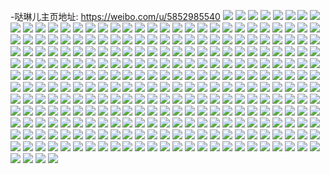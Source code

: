 -哒琳儿主页地址: https://weibo.com/u/5852985540 
![](https://wx4.sinaimg.cn/mw2000/006o6wUAly1h8wcjbaw37j31ys2mbx6q.jpg) 
![](https://wx4.sinaimg.cn/mw2000/006o6wUAly1h8wcjfxrgij31t72eyhdu.jpg) 
![](https://wx4.sinaimg.cn/mw2000/006o6wUAly1h8wcj6scxej31yn2m74qr.jpg) 
![](https://wx4.sinaimg.cn/mw2000/006o6wUAly1h8wcjm7byyj32872yyx6r.jpg) 
![](https://wx4.sinaimg.cn/mw2000/006o6wUAly1h8wcjqwlyxj31mt2a11kz.jpg) 
![](https://wx4.sinaimg.cn/mw2000/006o6wUAly1h8wcjwari1j32c02c0e84.jpg) 
![](https://wx4.sinaimg.cn/mw2000/006o6wUAly1h8wcjy0uhuj31q12apx6p.jpg) 
![](https://wx4.sinaimg.cn/mw2000/006o6wUAly1h8wck32laoj31x02qinpe.jpg) 
![](https://wx4.sinaimg.cn/mw2000/006o6wUAly1h8rxwlb2ywj31hj1z9qv5.jpg) 
![](https://wx4.sinaimg.cn/mw2000/006o6wUAly1h8rxwlz0b6j31m121tnpd.jpg) 
![](https://wx4.sinaimg.cn/mw2000/006o6wUAly1h8rxwn5452j31lz228kjl.jpg) 
![](https://wx4.sinaimg.cn/mw2000/006o6wUAly1h8rxwo854fj31n526znpd.jpg) 
![](https://wx4.sinaimg.cn/mw2000/006o6wUAly1h8rxwpytsmj324z2fr1kz.jpg) 
![](https://wx4.sinaimg.cn/mw2000/006o6wUAly1h8rxwtj15uj33342987wl.jpg) 
![](https://wx4.sinaimg.cn/mw2000/006o6wUAly1h8rxwyn6wcj33402c0x6r.jpg) 
![](https://wx4.sinaimg.cn/mw2000/006o6wUAly1h8rxwvkw2yj32c02c0u0x.jpg) 
![](https://wx4.sinaimg.cn/mw2000/006o6wUAly1h8isxqak3aj32c02b8e83.jpg) 
![](https://wx4.sinaimg.cn/mw2000/006o6wUAly1h8isub7bw3j33402c0hdx.jpg) 
![](https://wx4.sinaimg.cn/mw2000/006o6wUAly1h8isuecktxj31hc0u017u.jpg) 
![](https://wx4.sinaimg.cn/mw2000/006o6wUAly1h8isuff2zoj33402c0npd.jpg) 
![](https://wx4.sinaimg.cn/mw2000/006o6wUAly1h8isunhxtfj33402c0u10.jpg) 
![](https://wx4.sinaimg.cn/mw2000/006o6wUAly1h8isuul5itj323c2sgb2c.jpg) 
![](https://wx4.sinaimg.cn/mw2000/006o6wUAly1h8hhgrf8r7j31sa2dp4qq.jpg) 
![](https://wx4.sinaimg.cn/mw2000/006o6wUAly1h8hhgtp38fj32c0340e83.jpg) 
![](https://wx4.sinaimg.cn/mw2000/006o6wUAly1h8hhgqj6n2j31ul2gt7wi.jpg) 
![](https://wx4.sinaimg.cn/mw2000/006o6wUAly1h8hhgx8jogj32c034me83.jpg) 
![](https://wx4.sinaimg.cn/mw2000/006o6wUAly1h8hhgyglsoj32c02yce82.jpg) 
![](https://wx4.sinaimg.cn/mw2000/006o6wUAly1h8hhh209w4j32c0340qv7.jpg) 
![](https://wx4.sinaimg.cn/mw2000/006o6wUAly1h8hhh390o0j32c02c0hdv.jpg) 
![](https://wx4.sinaimg.cn/mw2000/006o6wUAly1h8hhh4hv8hj32bz2bzb2b.jpg) 
![](https://wx4.sinaimg.cn/mw2000/006o6wUAly1h8fctc98e1j31k628ehdt.jpg) 
![](https://wx4.sinaimg.cn/mw2000/006o6wUAly1h8fctthw6mj31jz22oe1b.jpg) 
![](https://wx4.sinaimg.cn/mw2000/006o6wUAly1h8fctdeonhj31l329ekjl.jpg) 
![](https://wx4.sinaimg.cn/mw2000/006o6wUAly1h8fctmm8pxj31o2282qv5.jpg) 
![](https://wx4.sinaimg.cn/mw2000/006o6wUAly1h8fcthqsb7j32c03401l0.jpg) 
![](https://wx4.sinaimg.cn/mw2000/006o6wUAly1h8fctnf4mtj31mb29v1kx.jpg) 
![](https://wx4.sinaimg.cn/mw2000/006o6wUAly1h8fctr4pcxj31ri2cpx6p.jpg) 
![](https://wx4.sinaimg.cn/mw2000/006o6wUAly1h8fctkfevzj31yo2duqv5.jpg) 
![](https://wx4.sinaimg.cn/mw2000/006o6wUAly1h8fctsgxanj32c0340u0y.jpg) 
![](https://wx4.sinaimg.cn/mw2000/006o6wUAly1h8e11p8xhkj31vp2pne81.jpg) 
![](https://wx4.sinaimg.cn/mw2000/006o6wUAly1h8e11n3ac7j31xw2l7x6q.jpg) 
![](https://wx4.sinaimg.cn/mw2000/006o6wUAly1h8e11seztvj31w42yoqv5.jpg) 
![](https://wx4.sinaimg.cn/mw2000/006o6wUAly1h8e11v0bw6j31zc2821ky.jpg) 
![](https://wx4.sinaimg.cn/mw2000/006o6wUAly1h8e11y7it7j31y42e5npd.jpg) 
![](https://wx4.sinaimg.cn/mw2000/006o6wUAly1h8e120r40cj323z2937wi.jpg) 
![](https://wx4.sinaimg.cn/mw2000/006o6wUAly1h8e1222w5tj321y2ql4qq.jpg) 
![](https://wx4.sinaimg.cn/mw2000/006o6wUAly1h8e129jfmcj30le0oetdp.jpg) 
![](https://wx4.sinaimg.cn/mw2000/006o6wUAly1h8e1293rimj30p30re468.jpg) 
![](https://wx4.sinaimg.cn/mw2000/006o6wUAly1h7pzptx1twj31r12gyu0x.jpg) 
![](https://wx4.sinaimg.cn/mw2000/006o6wUAly1h7pzpqpkapj31o427pqv5.jpg) 
![](https://wx4.sinaimg.cn/mw2000/006o6wUAly1h7pzpsq6o7j31u12nl7wi.jpg) 
![](https://wx4.sinaimg.cn/mw2000/006o6wUAly1h7pzpzc58xj321c2pskjm.jpg) 
![](https://wx4.sinaimg.cn/mw2000/006o6wUAly1h7pzpxi7k7j31sj2c37wi.jpg) 
![](https://wx4.sinaimg.cn/mw2000/006o6wUAly1h7pzq24va0j31rn2b4qv5.jpg) 
![](https://wx4.sinaimg.cn/mw2000/006o6wUAly1h7pzq8ojx2j31sa2onkjl.jpg) 
![](https://wx4.sinaimg.cn/mw2000/006o6wUAly1h7pzqa063zj31xc2w9e81.jpg) 
![](https://wx4.sinaimg.cn/mw2000/006o6wUAly1h7pzq7ddhij31w02u7npd.jpg) 
![](https://wx4.sinaimg.cn/mw2000/006o6wUAly1h7goqdry3lj31f91w1amz.jpg) 
![](https://wx4.sinaimg.cn/mw2000/006o6wUAly1h7goqd0ta1j32382rx4qq.jpg) 
![](https://wx4.sinaimg.cn/mw2000/006o6wUAly1h7goqigj0ij31ek1tu4qp.jpg) 
![](https://wx4.sinaimg.cn/mw2000/006o6wUAly1h7goqhi3g1j321y2i1k3o.jpg) 
![](https://wx4.sinaimg.cn/mw2000/006o6wUAly1h7goqgoktlj32662sfu0x.jpg) 
![](https://wx4.sinaimg.cn/mw2000/006o6wUAly1h7goqo6ewij325z2nzwjs.jpg) 
![](https://wx4.sinaimg.cn/mw2000/006o6wUAly1h7goqmln9zj31j71z9gxa.jpg) 
![](https://wx4.sinaimg.cn/mw2000/006o6wUAly1h7goqlx4lsj31ub2afn9l.jpg) 
![](https://wx4.sinaimg.cn/mw2000/006o6wUAly1h7goqf88o3j31gy1zzdoz.jpg) 
![](https://wx4.sinaimg.cn/mw2000/006o6wUAly1h7goqfwqbhj31jg277hdt.jpg) 
![](https://wx4.sinaimg.cn/mw2000/006o6wUAly1h7goqkd85qj31wl2jxgt2.jpg) 
![](https://wx4.sinaimg.cn/mw2000/006o6wUAly1h7goqeek4sj31gn1xf1kx.jpg) 
![](https://wx4.sinaimg.cn/mw2000/006o6wUAly1h7goqb8cb6j31py1wc7co.jpg) 
![](https://wx4.sinaimg.cn/mw2000/006o6wUAly1h7goqqqcmrj33402c0u10.jpg) 
![](https://wx4.sinaimg.cn/mw2000/006o6wUAly1h7goqtp29mj33402c01kx.jpg) 
![](https://wx4.sinaimg.cn/mw2000/006o6wUAly1h7goqwqhbqj32c02b8tql.jpg) 
![](https://wx4.sinaimg.cn/mw2000/006o6wUAly1h6uefcaigdj32c0346u0z.jpg) 
![](https://wx4.sinaimg.cn/mw2000/006o6wUAly1h6uef0ntpuj31zc2n41kz.jpg) 
![](https://wx4.sinaimg.cn/mw2000/006o6wUAly1h6uefjweb0j32c033z1l0.jpg) 
![](https://wx4.sinaimg.cn/mw2000/006o6wUAly1h6uef5lkunj31uw2h77lm.jpg) 
![](https://wx4.sinaimg.cn/mw2000/006o6wUAly1h6uefhmp11j323c2sgb2c.jpg) 
![](https://wx4.sinaimg.cn/mw2000/006o6wUAly1h6uef40ggyj31sa2dqnbx.jpg) 
![](https://wx4.sinaimg.cn/mw2000/006o6wUAly1h6uef2o1p9j31nt25ee81.jpg) 
![](https://wx4.sinaimg.cn/mw2000/006o6wUAly1h6uefa1g6zj322d2c77l9.jpg) 
![](https://wx4.sinaimg.cn/mw2000/006o6wUAly1h6uef6a0pwj31mu20p7cz.jpg) 
![](https://wx4.sinaimg.cn/mw2000/006o6wUAly1h6uef84wb3j32c034012i.jpg) 
![](https://wx4.sinaimg.cn/mw2000/006o6wUAly1h6ueff1kc7j32av2sfhdw.jpg) 
![](https://wx4.sinaimg.cn/mw2000/006o6wUAly1h659sz0ssjj320g2fwb2b.jpg) 
![](https://wx4.sinaimg.cn/mw2000/006o6wUAly1h659swemvhj31ud2gsqv6.jpg) 
![](https://wx4.sinaimg.cn/mw2000/006o6wUAly1h659sq4jedj31zr2da4qr.jpg) 
![](https://wx4.sinaimg.cn/mw2000/006o6wUAly1h659t0asr6j325a2j91f8.jpg) 
![](https://wx4.sinaimg.cn/mw2000/006o6wUAly1h659sumohkj31z62nkdsa.jpg) 
![](https://wx4.sinaimg.cn/mw2000/006o6wUAly1h659srogr2j326v2onn7g.jpg) 
![](https://wx4.sinaimg.cn/mw2000/006o6wUAly1h659t15sw9j3221221npd.jpg) 
![](https://wx4.sinaimg.cn/mw2000/006o6wUAly1h659t2cg48j30u01hcteq.jpg) 
![](https://wx4.sinaimg.cn/mw2000/006o6wUAly1h5x8xx3y4lj31v82hs1kz.jpg) 
![](https://wx4.sinaimg.cn/mw2000/006o6wUAly1h5x8xz0kpfj32al305qt5.jpg) 
![](https://wx4.sinaimg.cn/mw2000/006o6wUAly1h5x8y0qlcpj31uo2h5nmk.jpg) 
![](https://wx4.sinaimg.cn/mw2000/006o6wUAly1h5x8y3di4rj32992ntav4.jpg) 
![](https://wx4.sinaimg.cn/mw2000/006o6wUAly1h5x8y60ppnj31vy26a7wi.jpg) 
![](https://wx4.sinaimg.cn/mw2000/006o6wUAly1h5x8y4e9kej32c0340qv6.jpg) 
![](https://wx4.sinaimg.cn/mw2000/006o6wUAly1h5x8y7rwoij314936c7ly.jpg) 
![](https://wx4.sinaimg.cn/mw2000/006o6wUAly1h5x8xtn76bj322i2tju0y.jpg) 
![](https://wx4.sinaimg.cn/mw2000/006o6wUAly1h5x8yausytj31cl36cu0z.jpg) 
![](https://wx4.sinaimg.cn/mw2000/006o6wUAly1h50w7wjj1bj31q62awx6p.jpg) 
![](https://wx4.sinaimg.cn/mw2000/006o6wUAly1h50w847mbdj31ck1ts4qp.jpg) 
![](https://wx4.sinaimg.cn/mw2000/006o6wUAly1h50w819zrgj31ss2edb2a.jpg) 
![](https://wx4.sinaimg.cn/mw2000/006o6wUAly1h50w8b7788j32c0340u10.jpg) 
![](https://wx4.sinaimg.cn/mw2000/006o6wUAly1h50w82x4zqj31o12827wh.jpg) 
![](https://wx4.sinaimg.cn/mw2000/006o6wUAly1h50w88823pj32c03417wj.jpg) 
![](https://wx4.sinaimg.cn/mw2000/006o6wUAly1h50w7z8udij322f2r8e83.jpg) 
![](https://wx4.sinaimg.cn/mw2000/006o6wUAly1h50w8d260nj32c0340x6r.jpg) 
![](https://wx4.sinaimg.cn/mw2000/006o6wUAly1h50w8e5z63j31yy2mmx6p.jpg) 
![](https://wx4.sinaimg.cn/mw2000/006o6wUAly1h4qg9b6mz1j31w12iqnpd.jpg) 
![](https://wx4.sinaimg.cn/mw2000/006o6wUAly1h4qg9abo2aj31v32hgx5c.jpg) 
![](https://wx4.sinaimg.cn/mw2000/006o6wUAly1h4qg92qnh3j31si2e17wi.jpg) 
![](https://wx4.sinaimg.cn/mw2000/006o6wUAly1h4qg93r8fdj31xg2l8u0x.jpg) 
![](https://wx4.sinaimg.cn/mw2000/006o6wUAly1h4qg980mk3j31q62awnpd.jpg) 
![](https://wx4.sinaimg.cn/mw2000/006o6wUAly1h4qg95eivdj32c0340hdv.jpg) 
![](https://wx4.sinaimg.cn/mw2000/006o6wUAly1h4qg99jvwhj32c0340hdv.jpg) 
![](https://wx4.sinaimg.cn/mw2000/006o6wUAly1h4qg96tvr5j32c0340hdv.jpg) 
![](https://wx4.sinaimg.cn/mw2000/006o6wUAly1h4qg9ewf6jj30uk6an1l0.jpg) 
![](https://wx4.sinaimg.cn/mw2000/006o6wUAly1h4a3w9txlhj31zv1zvkjl.jpg) 
![](https://wx4.sinaimg.cn/mw2000/006o6wUAly1h4a3wcengyj325d21eb2a.jpg) 
![](https://wx4.sinaimg.cn/mw2000/006o6wUAly1h4a3wd6fsrj32531x34qp.jpg) 
![](https://wx4.sinaimg.cn/mw2000/006o6wUAly1h4a3wnmdddj31ql1ql7sb.jpg) 
![](https://wx4.sinaimg.cn/mw2000/006o6wUAly1h4a3wf0kspj32bp2jlb2a.jpg) 
![](https://wx4.sinaimg.cn/mw2000/006o6wUAly1h4a3whcf6dj321226zqv8.jpg) 
![](https://wx4.sinaimg.cn/mw2000/006o6wUAly1h4a3w6orkuj32bz2nu4qr.jpg) 
![](https://wx4.sinaimg.cn/mw2000/006o6wUAly1h4a3wn23x3j31rr1rr4qr.jpg) 
![](https://wx4.sinaimg.cn/mw2000/006o6wUAly1h4a3wlhv4nj31kd2av4qr.jpg) 
![](https://wx4.sinaimg.cn/mw2000/006o6wUAly1h3wg4vtr94j32c03407wi.jpg) 
![](https://wx4.sinaimg.cn/mw2000/006o6wUAly1h3wg4tws4xj315o1d9wy1.jpg) 
![](https://wx4.sinaimg.cn/mw2000/006o6wUAly1h3wg4xqjeij32c0340hdu.jpg) 
![](https://wx4.sinaimg.cn/mw2000/006o6wUAly1h3wg4zsvlrj32c0340nph.jpg) 
![](https://wx4.sinaimg.cn/mw2000/006o6wUAly1h3wg55p9cvj31ul0q1np8.jpg) 
![](https://wx4.sinaimg.cn/mw2000/006o6wUAly1h3wg54wgfij32c0340hdu.jpg) 
![](https://wx4.sinaimg.cn/mw2000/006o6wUAly1h3wg53z559j32c0340x6q.jpg) 
![](https://wx4.sinaimg.cn/mw2000/006o6wUAly1h3wg4ti0mcj30xc3f4npd.jpg) 
![](https://wx4.sinaimg.cn/mw2000/006o6wUAly1h3wg51xi3ej32c0340x6q.jpg) 
![](https://wx4.sinaimg.cn/mw2000/006o6wUAly1h3joyxp3psj32c033z7wi.jpg) 
![](https://wx4.sinaimg.cn/mw2000/006o6wUAly1h3joz0z6rqj32c033zkjm.jpg) 
![](https://wx4.sinaimg.cn/mw2000/006o6wUAly1h3joz42tgwj32c033zkjm.jpg) 
![](https://wx4.sinaimg.cn/mw2000/006o6wUAly1h3g5ufn0s7j323z2tab2a.jpg) 
![](https://wx4.sinaimg.cn/mw2000/006o6wUAly1h3g5uljs37j32bz2t2npd.jpg) 
![](https://wx4.sinaimg.cn/mw2000/006o6wUAly1h3g5unip5qj325w2hj4qq.jpg) 
![](https://wx4.sinaimg.cn/mw2000/006o6wUAly1h3g5ub5dzej32c03407wi.jpg) 
![](https://wx4.sinaimg.cn/mw2000/006o6wUAly1h3g5urg1mtj32c03401ky.jpg) 
![](https://wx4.sinaimg.cn/mw2000/006o6wUAly1h3g5usplggj32c033yu0x.jpg) 
![](https://wx4.sinaimg.cn/mw2000/006o6wUAly1h3g5uxiw5sj32c034zkjm.jpg) 
![](https://wx4.sinaimg.cn/mw2000/006o6wUAly1h3g5v0mp5kj32c0340e82.jpg) 
![](https://wx4.sinaimg.cn/mw2000/006o6wUAly1h3g5v2sg79j32c033zqv6.jpg) 
![](https://wx4.sinaimg.cn/mw2000/006o6wUAly1h37077g80nj321m2cc1ky.jpg) 
![](https://wx4.sinaimg.cn/mw2000/006o6wUAly1h3707ahuhjj31x8261u0x.jpg) 
![](https://wx4.sinaimg.cn/mw2000/006o6wUAly1h3707edmg7j32c02mhx6p.jpg) 
![](https://wx4.sinaimg.cn/mw2000/006o6wUAly1h3707gwxjjj320a2b6e82.jpg) 
![](https://wx4.sinaimg.cn/mw2000/006o6wUAly1h33inb1x0bj31xu2mhqv5.jpg) 
![](https://wx4.sinaimg.cn/mw2000/006o6wUAly1h33indr82uj31k81zxb29.jpg) 
![](https://wx4.sinaimg.cn/mw2000/006o6wUAly1h33inernanj31l324nnpd.jpg) 
![](https://wx4.sinaimg.cn/mw2000/006o6wUAly1h33ini5906j32af321b2b.jpg) 
![](https://wx4.sinaimg.cn/mw2000/006o6wUAly1h33inv8w6uj325s2vunpe.jpg) 
![](https://wx4.sinaimg.cn/mw2000/006o6wUAly1h33io0t7wuj324d23l1ky.jpg) 
![](https://wx4.sinaimg.cn/mw2000/006o6wUAly1h33in87cglj30u01wywu0.jpg) 
![](https://wx4.sinaimg.cn/mw2000/006o6wUAly1h33io43z7sj325q2o41ky.jpg) 
![](https://wx4.sinaimg.cn/mw2000/006o6wUAly1h33io4wognj30u03ww4qp.jpg) 
![](https://wx4.sinaimg.cn/mw2000/006o6wUAly1h22emqpw9ej30u013zteo.jpg) 
![](https://wx4.sinaimg.cn/mw2000/006o6wUAly1h22en7vcmoj30u013zwmx.jpg) 
![](https://wx4.sinaimg.cn/mw2000/006o6wUAly1h22enenvuyj30u013z7bs.jpg) 
![](https://wx4.sinaimg.cn/mw2000/006o6wUAly1h22emj622mj30u014047l.jpg) 
![](https://wx4.sinaimg.cn/mw2000/006o6wUAly1h22enj6qktj30u014044w.jpg) 
![](https://wx4.sinaimg.cn/mw2000/006o6wUAly1h22enprj8yj30u0140grd.jpg) 
![](https://wx4.sinaimg.cn/mw2000/006o6wUAly1h1phzj9kwhj30u013t7b4.jpg) 
![](https://wx4.sinaimg.cn/mw2000/006o6wUAly1h1phzini24j30u0140wmy.jpg) 
![](https://wx4.sinaimg.cn/mw2000/006o6wUAly1h1phzjppgbj30u013zqad.jpg) 
![](https://wx4.sinaimg.cn/mw2000/006o6wUAly1h1phzk9uhbj30u0140dmr.jpg) 
![](https://wx4.sinaimg.cn/mw2000/006o6wUAly1h1phzkpnevj30u013z7bp.jpg) 
![](https://wx4.sinaimg.cn/mw2000/006o6wUAly1h1phzlexa8j30u014046o.jpg) 
![](https://wx4.sinaimg.cn/mw2000/006o6wUAly1h1e0pv9u99j321h20m1kz.jpg) 
![](https://wx4.sinaimg.cn/mw2000/006o6wUAly1h1e0pwl2ahj328d23p4qr.jpg) 
![](https://wx4.sinaimg.cn/mw2000/006o6wUAly1h1e0pzhuojj31tc20phdw.jpg) 
![](https://wx4.sinaimg.cn/mw2000/006o6wUAly1h1e0q2e8hzj324724lnpf.jpg) 
![](https://wx4.sinaimg.cn/mw2000/006o6wUAly1h1e0q0z7doj324u21de83.jpg) 
![](https://wx4.sinaimg.cn/mw2000/006o6wUAly1h1e0q4o0ayj328624lkjn.jpg) 
![](https://wx4.sinaimg.cn/mw2000/006o6wUAly1h1e0q7xpddj31zn2nihdx.jpg) 
![](https://wx4.sinaimg.cn/mw2000/006o6wUAly1h1e0qacub4j31k21uq1kx.jpg) 
![](https://wx4.sinaimg.cn/mw2000/006o6wUAly1h199psoorfj31q72561kz.jpg) 
![](https://wx4.sinaimg.cn/mw2000/006o6wUAly1h199pqxoenj31ub232e83.jpg) 
![](https://wx4.sinaimg.cn/mw2000/006o6wUAly1h11il5knnmj32c0340e84.jpg) 
![](https://wx4.sinaimg.cn/mw2000/006o6wUAly1h11ijsdokaj32c033z7wk.jpg) 
![](https://wx4.sinaimg.cn/mw2000/006o6wUAly1h11ijhw5m9j32c0340b2c.jpg) 
![](https://wx4.sinaimg.cn/mw2000/006o6wUAly1h11im9buu3j32c0340x6q.jpg) 
![](https://wx4.sinaimg.cn/mw2000/006o6wUAly1h11imq5vm2j32c033z7wk.jpg) 
![](https://wx4.sinaimg.cn/mw2000/006o6wUAly1h11iou7270j32c0340b2c.jpg) 
![](https://wx4.sinaimg.cn/mw2000/006o6wUAly1h11ikqmsbnj32c03407wk.jpg) 
![](https://wx4.sinaimg.cn/mw2000/006o6wUAly1h11ip8nfj4j32c0340hdw.jpg) 
![](https://wx4.sinaimg.cn/mw2000/006o6wUAly1h11ija58jcj32c033ynpe.jpg) 
![](https://wx4.sinaimg.cn/mw2000/006o6wUAly1h0yxtrzj9dj31uy2hakjn.jpg) 
![](https://wx4.sinaimg.cn/mw2000/006o6wUAly1h0yxtv1zlnj326l2wtx6s.jpg) 
![](https://wx4.sinaimg.cn/mw2000/006o6wUAly1h0yxtxv1ztj32852yvhdx.jpg) 
![](https://wx4.sinaimg.cn/mw2000/006o6wUAly1h0yxu11kd6j325u2vte85.jpg) 
![](https://wx4.sinaimg.cn/mw2000/006o6wUAly1h0yxu7mnv8j32c0340x6u.jpg) 
![](https://wx4.sinaimg.cn/mw2000/006o6wUAly1h0yxubsjhej31vx2fpb2b.jpg) 
![](https://wx4.sinaimg.cn/mw2000/006o6wUAly1h09so3iirmj31sc1sckjl.jpg) 
![](https://wx4.sinaimg.cn/mw2000/006o6wUAly1gzkdveomlmj31op1oo1kd.jpg) 
![](https://wx4.sinaimg.cn/mw2000/006o6wUAly1gzkdvdmi87j31sc1scu00.jpg) 
![](https://wx4.sinaimg.cn/mw2000/006o6wUAly1gzkdvft1qbj31sc1scnpd.jpg) 
![](https://wx4.sinaimg.cn/mw2000/006o6wUAly1gzdd551gexj32c03407wl.jpg) 
![](https://wx4.sinaimg.cn/mw2000/006o6wUAly1gzdd4o5av8j32c0340npg.jpg) 
![](https://wx4.sinaimg.cn/mw2000/006o6wUAly1gzdd4rflplj32c0340e85.jpg) 
![](https://wx4.sinaimg.cn/mw2000/006o6wUAly1gzdd50je5pj32c033yb2a.jpg) 
![](https://wx4.sinaimg.cn/mw2000/006o6wUAly1gzdd4upvntj32c033yhdu.jpg) 
![](https://wx4.sinaimg.cn/mw2000/006o6wUAly1gzdd58l6rcj32c033zb2c.jpg) 
![](https://wx4.sinaimg.cn/mw2000/006o6wUAly1gzdd4y8jz3j327a2xqx6r.jpg) 
![](https://wx4.sinaimg.cn/mw2000/006o6wUAly1gzdd51m9hnj31ne27we81.jpg) 
![](https://wx4.sinaimg.cn/mw2000/006o6wUAly1gzdd9870uyj32c02c07wk.jpg) 
![](https://wx4.sinaimg.cn/mw2000/006o6wUAly1gyw4154p2xj32ds1sc4o3.jpg) 
![](https://wx4.sinaimg.cn/mw2000/006o6wUAly1gyw415i66qj32ds1scb0a.jpg) 
![](https://wx4.sinaimg.cn/mw2000/006o6wUAly1gyw414f5a0j32ds1sctx4.jpg) 
![](https://wx4.sinaimg.cn/mw2000/006o6wUAly1gyw4167qq4j32ds1scu0x.jpg) 
![](https://wx4.sinaimg.cn/mw2000/006o6wUAly1gyw416xngjj32c41sc4mv.jpg) 
![](https://wx4.sinaimg.cn/mw2000/006o6wUAly1gyw417c1qrj32ds1scnm5.jpg) 
![](https://wx4.sinaimg.cn/mw2000/006o6wUAly1gyw419ckjaj31sc2dsqv6.jpg) 
![](https://wx4.sinaimg.cn/mw2000/006o6wUAly1gyw419qsa1j30su0vf449.jpg) 
![](https://wx4.sinaimg.cn/mw2000/006o6wUAly1gyelu9ftoyj32c03404qt.jpg) 
![](https://wx4.sinaimg.cn/mw2000/006o6wUAly1gyeltztgvrj32c0340u10.jpg) 
![](https://wx4.sinaimg.cn/mw2000/006o6wUAly1gyelu1rzthj32c03404qt.jpg) 
![](https://wx4.sinaimg.cn/mw2000/006o6wUAly1gyelu560y8j32c0340b2c.jpg) 
![](https://wx4.sinaimg.cn/mw2000/006o6wUAly1gyelu3p9mwj32c0340qv7.jpg) 
![](https://wx4.sinaimg.cn/mw2000/006o6wUAly1gyelu6xpklj32c03401l0.jpg) 
![](https://wx4.sinaimg.cn/mw2000/006o6wUAly1gya2lle8k1j30zj1be11m.jpg) 
![](https://wx4.sinaimg.cn/mw2000/006o6wUAly1gya2m5qmzcj32c033zb2a.jpg) 
![](https://wx4.sinaimg.cn/mw2000/006o6wUAly1gya2lq2qlgj32c0340x6s.jpg) 
![](https://wx4.sinaimg.cn/mw2000/006o6wUAly1gya2ltp7abj32bx2pkqv7.jpg) 
![](https://wx4.sinaimg.cn/mw2000/006o6wUAly1gya2m33esij32c033yqv6.jpg) 
![](https://wx4.sinaimg.cn/mw2000/006o6wUAly1gya2lz6sqmj32c033z1l1.jpg) 
![](https://wx4.sinaimg.cn/mw2000/006o6wUAly1gya2lkxy1wj31630zkwqe.jpg) 
![](https://wx4.sinaimg.cn/mw2000/006o6wUAly1gya2m9hquvj31sj1sjnpe.jpg) 
![](https://wx4.sinaimg.cn/mw2000/006o6wUAly1gya2m704pxj315x17rtoc.jpg) 
![](https://wx4.sinaimg.cn/mw2000/006o6wUAly1gxxcvmxb1fj32c03407wi.jpg) 
![](https://wx4.sinaimg.cn/mw2000/006o6wUAly1gxxcvr0osrj32c033zqv6.jpg) 
![](https://wx4.sinaimg.cn/mw2000/006o6wUAly1gxxcvv1k0vj32c033zkjm.jpg) 
![](https://wx4.sinaimg.cn/mw2000/006o6wUAly1gxxcw5oranj32c033zqv6.jpg) 
![](https://wx4.sinaimg.cn/mw2000/006o6wUAly1gxxcwah6fsj32c033yhdu.jpg) 
![](https://wx4.sinaimg.cn/mw2000/006o6wUAly1gxxcwcjphhj32c0340x6q.jpg) 
![](https://wx4.sinaimg.cn/mw2000/006o6wUAly1gx6qwb3n53j32b833ze84.jpg) 
![](https://wx4.sinaimg.cn/mw2000/006o6wUAly1gx6qvxwu08j323q2nlnpf.jpg) 
![](https://wx4.sinaimg.cn/mw2000/006o6wUAly1gx6qw0ohowj329e2ojkjn.jpg) 
![](https://wx4.sinaimg.cn/mw2000/006o6wUAly1gx6qw8haqqj32c033z7wm.jpg) 
![](https://wx4.sinaimg.cn/mw2000/006o6wUAly1gx6qvv1zerj32c02c0e86.jpg) 
![](https://wx4.sinaimg.cn/mw2000/006o6wUAly1gx6qw4y3fzj32c033zx6s.jpg) 
![](https://wx4.sinaimg.cn/mw2000/006o6wUAly1gx6qwdqkj8j32c0340qv8.jpg) 
![](https://wx4.sinaimg.cn/mw2000/006o6wUAly1gx48l3qp19j32c0340e84.jpg) 
![](https://wx4.sinaimg.cn/mw2000/006o6wUAly1gx48jhyx4oj32c034bhdw.jpg) 
![](https://wx4.sinaimg.cn/mw2000/006o6wUAly1gx48kyek81j32d433yqv9.jpg) 
![](https://wx4.sinaimg.cn/mw2000/006o6wUAly1gx48lf0js7j31x930tnpf.jpg) 
![](https://wx4.sinaimg.cn/mw2000/006o6wUAly1gx48itbm1rj31zd2924qq.jpg) 
![](https://wx4.sinaimg.cn/mw2000/006o6wUAly1gx48lkqq0cj32c0340b2c.jpg) 
![](https://wx4.sinaimg.cn/mw2000/006o6wUAly1gx48lwk29nj32c0340e84.jpg) 
![](https://wx4.sinaimg.cn/mw2000/006o6wUAly1gx48lroov7j32c0340x6s.jpg) 
![](https://wx4.sinaimg.cn/mw2000/006o6wUAly1gx48iq5z7bj32c0340x6v.jpg) 
![](https://wx4.sinaimg.cn/mw2000/006o6wUAly1gwqf79fvxaj321h340hdt.jpg) 
![](https://wx4.sinaimg.cn/mw2000/006o6wUAly1gwqf7co8m4j322o3407wi.jpg) 
![](https://wx4.sinaimg.cn/mw2000/006o6wUAly1gwqf7b2nrij322o340u0x.jpg) 
![](https://wx4.sinaimg.cn/mw2000/006o6wUAly1gwqf7earwfj324j33zkjl.jpg) 
![](https://wx4.sinaimg.cn/mw2000/006o6wUAly1gwqf7hpyvuj322o3407wi.jpg) 
![](https://wx4.sinaimg.cn/mw2000/006o6wUAly1gwqf7fkqsij322d340hdt.jpg) 
![](https://wx4.sinaimg.cn/mw2000/006o6wUAly1gwg78rdaw2j31z92n0kjm.jpg) 
![](https://wx4.sinaimg.cn/mw2000/006o6wUAly1gwg78k80ofj32c033zb2b.jpg) 
![](https://wx4.sinaimg.cn/mw2000/006o6wUAly1gwg78q3564j320c2odu0x.jpg) 
![](https://wx4.sinaimg.cn/mw2000/006o6wUAly1gwg78tto8yj32c0340e82.jpg) 
![](https://wx4.sinaimg.cn/mw2000/006o6wUAly1gwg78odeltj32c033zx6r.jpg) 
![](https://wx4.sinaimg.cn/mw2000/006o6wUAly1gwg78xrt5vj327v2yib2b.jpg) 
![](https://wx4.sinaimg.cn/mw2000/006o6wUAly1gwg797756ej32c0340u0y.jpg) 
![](https://wx4.sinaimg.cn/mw2000/006o6wUAly1gwg7958wt7j32172pm1kz.jpg) 
![](https://wx4.sinaimg.cn/mw2000/006o6wUAly1gwg78lf6rcj32702xc4qq.jpg) 
![](https://wx4.sinaimg.cn/mw2000/006o6wUAly1gvjrtjg9vcj32c03407wk.jpg) 
![](https://wx4.sinaimg.cn/mw2000/006o6wUAly1gvjrv9iirvj61vd2hunpf02.jpg) 
![](https://wx4.sinaimg.cn/mw2000/006o6wUAly1gvjrs4ilt3j32c0340hdv.jpg) 
![](https://wx4.sinaimg.cn/mw2000/006o6wUAly1gvjrsytxdsj62c03407wl02.jpg) 
![](https://wx4.sinaimg.cn/mw2000/006o6wUAly1gvjrvt3a4mj32302s1qv7.jpg) 
![](https://wx4.sinaimg.cn/mw2000/006o6wUAly1gvjruncgg7j62c03404qt02.jpg) 
![](https://wx4.sinaimg.cn/mw2000/006o6wUAly1gvjrvz6qzvj32c0340qv7.jpg) 
![](https://wx4.sinaimg.cn/mw2000/006o6wUAly1gvjrwb629dj62c0340npf02.jpg) 
![](https://wx4.sinaimg.cn/mw2000/006o6wUAly1gvjrwk19o7j62c0340b2c02.jpg) 
![](https://wx4.sinaimg.cn/mw2000/006o6wUAly1gv88qbqeamj62c0340qv702.jpg) 
![](https://wx4.sinaimg.cn/mw2000/006o6wUAly1gv88qabedpj32422cphdu.jpg) 
![](https://wx4.sinaimg.cn/mw2000/006o6wUAly1gv88qf647fj62c02c07wl02.jpg) 
![](https://wx4.sinaimg.cn/mw2000/006o6wUAly1gv88q97dibj61o71ux1kz02.jpg) 
![](https://wx4.sinaimg.cn/mw2000/006o6wUAly1gv5kwhl1fdj60u01szgud02.jpg) 
![](https://wx4.sinaimg.cn/mw2000/006o6wUAly1gv5kwhxcf1j60u01szq7u02.jpg) 
